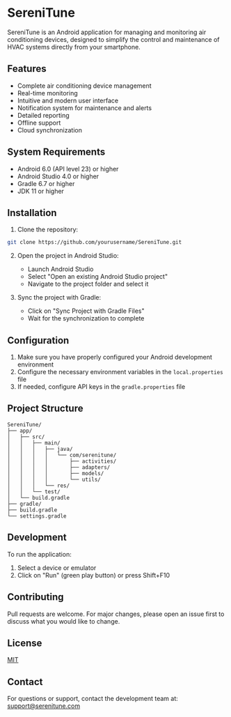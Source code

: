 # SereniTune

SereniTune is an Android application for managing and monitoring air conditioning devices, designed to simplify the control and maintenance of HVAC systems directly from your smartphone.

## Features

- Complete air conditioning device management
- Real-time monitoring
- Intuitive and modern user interface
- Notification system for maintenance and alerts
- Detailed reporting
- Offline support
- Cloud synchronization

## System Requirements

- Android 6.0 (API level 23) or higher
- Android Studio 4.0 or higher
- Gradle 6.7 or higher
- JDK 11 or higher

## Installation

1. Clone the repository:
```bash
git clone https://github.com/yourusername/SereniTune.git
```

2. Open the project in Android Studio:
   - Launch Android Studio
   - Select "Open an existing Android Studio project"
   - Navigate to the project folder and select it

3. Sync the project with Gradle:
   - Click on "Sync Project with Gradle Files"
   - Wait for the synchronization to complete

## Configuration

1. Make sure you have properly configured your Android development environment
2. Configure the necessary environment variables in the `local.properties` file
3. If needed, configure API keys in the `gradle.properties` file

## Project Structure

```
SereniTune/
├── app/
│   ├── src/
│   │   ├── main/
│   │   │   ├── java/
│   │   │   │   └── com/serenitune/
│   │   │   │       ├── activities/
│   │   │   │       ├── adapters/
│   │   │   │       ├── models/
│   │   │   │       └── utils/
│   │   │   └── res/
│   │   └── test/
│   └── build.gradle
├── gradle/
├── build.gradle
└── settings.gradle
```

## Development

To run the application:
1. Select a device or emulator
2. Click on "Run" (green play button) or press Shift+F10

## Contributing

Pull requests are welcome. For major changes, please open an issue first to discuss what you would like to change.

## License

[MIT](https://choosealicense.com/licenses/mit/)

## Contact

For questions or support, contact the development team at: support@serenitune.com 